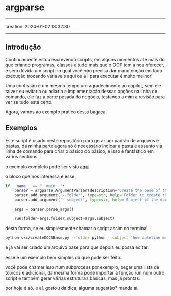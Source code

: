 # argparse

---

creation: 2024-01-02 18:32:30

---

## Introdução

Continuamente estou escrevendo scripts, em alguns momentos até mais do que criando programas, classes e tudo mais que o OOP tem a nos oferecer, e sem dúvida um script no qual você não precisa dar manutenção em toda execução trocando variáveis aqui ou ali para executar é muito melhor!

Uma confissão e um mesmo tempo um agradecimento ao copilot, sem ele talvez eu evitaria ou adiaria a implementação dessas opções na linha de comando, ele faz a parte pesada do negócio, testando a mim a revisão para ver se tudo está certo.

Agora, vamos ao exemplo prático desta bagaça.

## Exemplos

Este script é usado neste repositório para gerar um padrão de arquivos e pastas, da minha parte agora só é necessário indicar a pasta e assunto via linha de comando para criar o básico do básico, e isso é fantástico em vários sentidos.

o exemplo completo pode ser visto [aqui](
https://github.com/alfredohjr/thePosts/blob/master/src%2FcreateDOCSBase.py)

o bloco que nos interessa é esse:

```python 
if __name__ == "__main__":
    parser = argparse.ArgumentParser(description='Create the base of the documentation')
    parser.add_argument('--folder', type=str, help='Folder to create the documentation')
    parser.add_argument('--subject', type=str, help='Subject of the documentation')

    args = parser.parse_args()

    run(folder=args.folder,subject=args.subject)
```

desta forma, se eu simplesmente chamar o script assim no terminal.

```bash
python src/createDOCSBase.py --folder python --subject "how datetime module works"
```

e já vai ser criado um arquivo base para que depois eu possa editar.

esse é um exemplo bem simples do que pode ser feito.

você pode chamar isso num subprocess por exemplo, pegar uma lista de tópicos e adicionar, da mesma forma pode importar a função run num outro script e também gerar várias estruturas básicas, mas já prontas.

por hoje é só, e aí, gostou da dica, alguma sugestão? manda aí.
